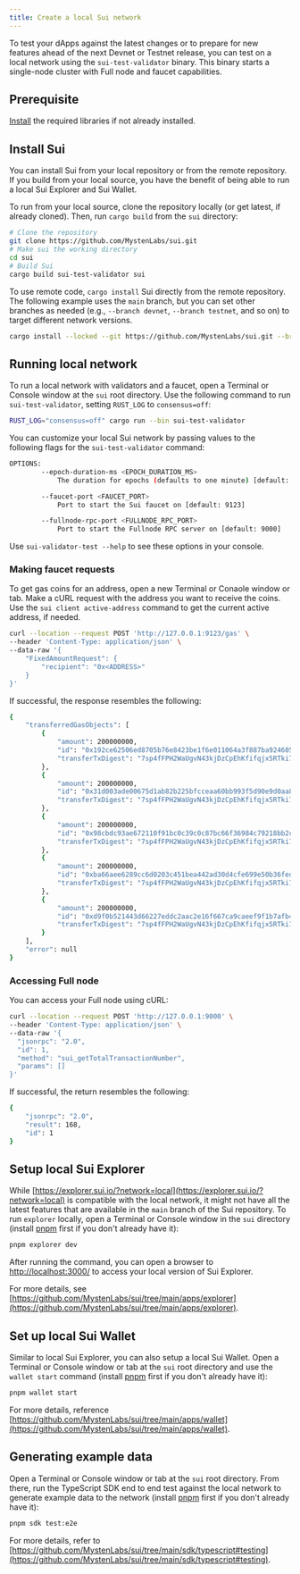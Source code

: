 ```yaml
---
title: Create a local Sui network
---
```


To test your dApps against the latest changes or to prepare for new features ahead of the next Devnet or Testnet release, you can test on a local network using the `sui-test-validator` binary. This binary starts a single-node cluster with Full node and faucet capabilities.

## Prerequisite

[Install](../build/install.md) the required libraries if not already installed.

## Install Sui

You can install Sui from your local repository or from the remote repository. If you build from your local source, you have the benefit of being able to run a local Sui Explorer and Sui Wallet.

To run from your local source, clone the repository locally (or get latest, if already cloned). Then, run `cargo build` from the `sui` directory:

```bash
# Clone the repository
git clone https://github.com/MystenLabs/sui.git
# Make sui the working directory
cd sui
# Build Sui
cargo build sui-test-validator sui
```

To use remote code, `cargo install` Sui directly from the remote repository. The following example uses the `main` branch, but you can set other branches as needed (e.g., `--branch devnet`, `--branch testnet`, and so on) to target different network versions.

```bash
cargo install --locked --git https://github.com/MystenLabs/sui.git --branch main sui-test-validator sui
```

## Running local network

To run a local network with validators and a faucet, open a Terminal or Console window at the `sui` root directory. Use the following command to run `sui-test-validator`, setting `RUST_LOG` to `consensus=off`:

```bash
RUST_LOG="consensus=off" cargo run --bin sui-test-validator
```

You can customize your local Sui network by passing values to the following flags for the `sui-test-validator` command:

```bash
OPTIONS:
        --epoch-duration-ms <EPOCH_DURATION_MS>
            The duration for epochs (defaults to one minute) [default: 60000]

        --faucet-port <FAUCET_PORT>
            Port to start the Sui faucet on [default: 9123]

        --fullnode-rpc-port <FULLNODE_RPC_PORT>
            Port to start the Fullnode RPC server on [default: 9000]
```

Use `sui-validator-test --help` to see these options in your console.

### Making faucet requests

To get gas coins for an address, open a new Terminal or Conaole window or tab. Make a cURL request with the address you want to receive the coins. Use the `sui client active-address` command to get the current active address, if needed.

```bash
curl --location --request POST 'http://127.0.0.1:9123/gas' \
--header 'Content-Type: application/json' \
--data-raw '{
    "FixedAmountRequest": {
        "recipient": "0x<ADDRESS>"
    }
}'
```

If successful, the response resembles the following:

```bash
{
    "transferredGasObjects": [
        {
            "amount": 200000000,
            "id": "0x192ce62506ed8705b76e8423be1f6e011064a3f887ba924605f27a8c83c8c970",
            "transferTxDigest": "7sp4fFPH2WaUgvN43kjDzCpEhKfifqjx5RTki74y8T3E"
        },
        {
            "amount": 200000000,
            "id": "0x31d003ade00675d1ab82b225bfcceaa60bb993f5d90e9d0aa88f81dc24ec14d6",
            "transferTxDigest": "7sp4fFPH2WaUgvN43kjDzCpEhKfifqjx5RTki74y8T3E"
        },
        {
            "amount": 200000000,
            "id": "0x98cbdc93ae672110f91bc0c39c0c87bc66f36984c79218bb2c0bac967260970c",
            "transferTxDigest": "7sp4fFPH2WaUgvN43kjDzCpEhKfifqjx5RTki74y8T3E"
        },
        {
            "amount": 200000000,
            "id": "0xba66aee6289cc6d0203c451bea442ad30d4cfe699e50b36fed0ff3e99ba51529",
            "transferTxDigest": "7sp4fFPH2WaUgvN43kjDzCpEhKfifqjx5RTki74y8T3E"
        },
        {
            "amount": 200000000,
            "id": "0xd9f0b521443d66227eddc2aac2e16f667ca9caeef9f1b7afb4a6c2fc7dcb58d8",
            "transferTxDigest": "7sp4fFPH2WaUgvN43kjDzCpEhKfifqjx5RTki74y8T3E"
        }
    ],
    "error": null
}
```

### Accessing Full node

You can access your Full node using cURL:

```bash
curl --location --request POST 'http://127.0.0.1:9000' \
--header 'Content-Type: application/json' \
--data-raw '{
  "jsonrpc": "2.0",
  "id": 1,
  "method": "sui_getTotalTransactionNumber",
  "params": []
}'
```

If successful, the return resembles the following:

```bash
{
    "jsonrpc": "2.0",
    "result": 168,
    "id": 1
}
```

## Setup local Sui Explorer

While [https://explorer.sui.io/?network=local](https://explorer.sui.io/?network=local) is compatible with the local network, it might not have all the latest features that are available in the `main` branch of the Sui repository. To run `explorer` locally, open a Terminal or Console window in the `sui` directory (install [pnpm](https://pnpm.io/installation) first if you don't already have it):

```bash
pnpm explorer dev
```

After running the command, you can open a browser to [http://localhost:3000/](http://localhost:3000/) to access your local version of Sui Explorer.

For more details, see [https://github.com/MystenLabs/sui/tree/main/apps/explorer](https://github.com/MystenLabs/sui/tree/main/apps/explorer).

## Set up local Sui Wallet

Similar to local Sui Explorer, you can also setup a local Sui Wallet. Open a Terminal or Console window or tab at the `sui` root directory and use the `wallet start` command (install [pnpm](https://pnpm.io/installation) first if you don't already have it):

```bash
pnpm wallet start
```

For more details, reference [https://github.com/MystenLabs/sui/tree/main/apps/wallet](https://github.com/MystenLabs/sui/tree/main/apps/wallet).

## Generating example data

Open a Terminal or Console window or tab at the `sui` root directory. From there, run the TypeScript SDK end to end test against the local network to generate example data to the network (install [pnpm](https://pnpm.io/installation) first if you don't already have it):

```bash
pnpm sdk test:e2e
```

For more details, refer to [https://github.com/MystenLabs/sui/tree/main/sdk/typescript#testing](https://github.com/MystenLabs/sui/tree/main/sdk/typescript#testing).
